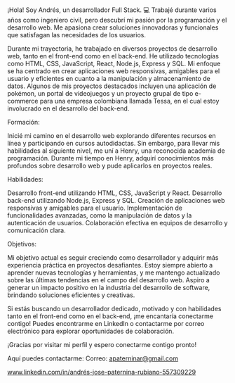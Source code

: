 ¡Hola! Soy Andrés, un desarrollador Full Stack. 💻 Trabajé durante varios años como ingeniero civil, pero descubrí mi pasión por la programación y el desarrollo web. Me apasiona crear soluciones innovadoras y funcionales que satisfagan las necesidades de los usuarios.

Durante mi trayectoria, he trabajado en diversos proyectos de desarrollo web, tanto en el front-end como en el back-end. He utilizado tecnologías como HTML, CSS, JavaScript, React, Node.js, Express y SQL. Mi enfoque se ha centrado en crear aplicaciones web responsivas, amigables para el usuario y eficientes en cuanto a la manipulación y almacenamiento de datos. Algunos de mis proyectos destacados incluyen una aplicación de pokémon, un portal de videojuegos y un proyecto grupal de tipo e-commerce para una empresa colombiana llamada Tessa, en el cual estoy involucrado en el desarrollo del back-end.

Formación:

Inicié mi camino en el desarrollo web explorando diferentes recursos en línea y participando en cursos autodidactas. Sin embargo, para llevar mis habilidades al siguiente nivel, me uní a Henry, una reconocida academia de programación. Durante mi tiempo en Henry, adquirí conocimientos más profundos sobre desarrollo web y pude aplicarlos en proyectos reales.

Habilidades:

Desarrollo front-end utilizando HTML, CSS, JavaScript y React.
Desarrollo back-end utilizando Node.js, Express y SQL.
Creación de aplicaciones web responsivas y amigables para el usuario.
Implementación de funcionalidades avanzadas, como la manipulación de datos y la autenticación de usuarios.
Colaboración efectiva en equipos de desarrollo y comunicación clara.

Objetivos:

Mi objetivo actual es seguir creciendo como desarrollador y adquirir más experiencia práctica en proyectos desafiantes. Estoy siempre abierto a aprender nuevas tecnologías y herramientas, y me mantengo actualizado sobre las últimas tendencias en el campo del desarrollo web. Aspiro a generar un impacto positivo en la industria del desarrollo de software, brindando soluciones eficientes y creativas.

Si estás buscando un desarrollador dedicado, motivado y con habilidades tanto en el front-end como en el back-end, ¡me encantaría conectarme contigo! Puedes encontrarme en LinkedIn o contactarme por correo electrónico para explorar oportunidades de colaboración.

¡Gracias por visitar mi perfil y espero conectarme contigo pronto!

Aquí puedes contactarme:
Correo: apaterninar@gmail.com

www.linkedin.com/in/andrés-jose-paternina-rubiano-557309229

